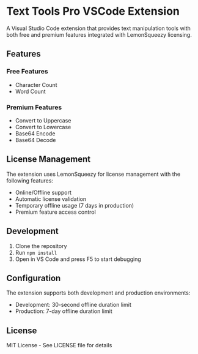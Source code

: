 # Text Tools Pro VSCode Extension

A Visual Studio Code extension that provides text manipulation tools with both free and premium features integrated with LemonSqueezy licensing.

## Features

### Free Features
- Character Count
- Word Count

### Premium Features
- Convert to Uppercase
- Convert to Lowercase
- Base64 Encode
- Base64 Decode

## License Management

The extension uses LemonSqueezy for license management with the following features:
- Online/Offline support
- Automatic license validation
- Temporary offline usage (7 days in production)
- Premium feature access control

## Development

1. Clone the repository
2. Run `npm install`
3. Open in VS Code and press F5 to start debugging

## Configuration

The extension supports both development and production environments:
- Development: 30-second offline duration limit
- Production: 7-day offline duration limit

## License

MIT License - See LICENSE file for details
